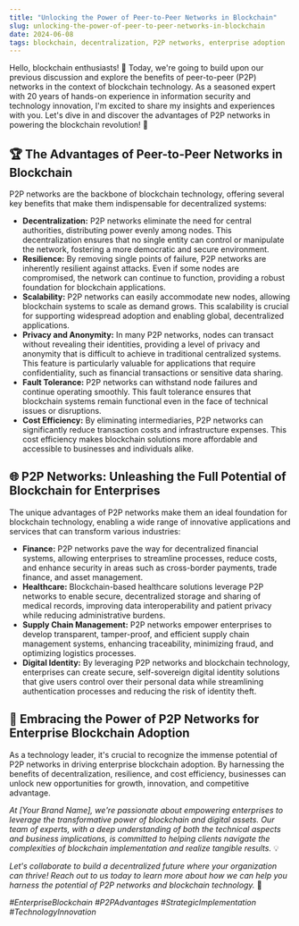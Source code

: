 ```yaml
---
title: "Unlocking the Power of Peer-to-Peer Networks in Blockchain"
slug: unlocking-the-power-of-peer-to-peer-networks-in-blockchain
date: 2024-06-08
tags: blockchain, decentralization, P2P networks, enterprise adoption
---
```


Hello, blockchain enthusiasts! 🚀 Today, we're going to build upon our previous discussion and explore the benefits of peer-to-peer (P2P) networks in the context of blockchain technology. As a seasoned expert with 20 years of hands-on experience in information security and technology innovation, I'm excited to share my insights and experiences with you. Let's dive in and discover the advantages of P2P networks in powering the blockchain revolution! 🌟

## 🏆 The Advantages of Peer-to-Peer Networks in Blockchain

P2P networks are the backbone of blockchain technology, offering several key benefits that make them indispensable for decentralized systems:

- **Decentralization:** P2P networks eliminate the need for central authorities, distributing power evenly among nodes. This decentralization ensures that no single entity can control or manipulate the network, fostering a more democratic and secure environment.
- **Resilience:** By removing single points of failure, P2P networks are inherently resilient against attacks. Even if some nodes are compromised, the network can continue to function, providing a robust foundation for blockchain applications.
- **Scalability:** P2P networks can easily accommodate new nodes, allowing blockchain systems to scale as demand grows. This scalability is crucial for supporting widespread adoption and enabling global, decentralized applications.
- **Privacy and Anonymity:** In many P2P networks, nodes can transact without revealing their identities, providing a level of privacy and anonymity that is difficult to achieve in traditional centralized systems. This feature is particularly valuable for applications that require confidentiality, such as financial transactions or sensitive data sharing.
- **Fault Tolerance:** P2P networks can withstand node failures and continue operating smoothly. This fault tolerance ensures that blockchain systems remain functional even in the face of technical issues or disruptions.
- **Cost Efficiency:** By eliminating intermediaries, P2P networks can significantly reduce transaction costs and infrastructure expenses. This cost efficiency makes blockchain solutions more affordable and accessible to businesses and individuals alike.

## 🌐 P2P Networks: Unleashing the Full Potential of Blockchain for Enterprises

The unique advantages of P2P networks make them an ideal foundation for blockchain technology, enabling a wide range of innovative applications and services that can transform various industries:

- **Finance:** P2P networks pave the way for decentralized financial systems, allowing enterprises to streamline processes, reduce costs, and enhance security in areas such as cross-border payments, trade finance, and asset management.
- **Healthcare:** Blockchain-based healthcare solutions leverage P2P networks to enable secure, decentralized storage and sharing of medical records, improving data interoperability and patient privacy while reducing administrative burdens.
- **Supply Chain Management:** P2P networks empower enterprises to develop transparent, tamper-proof, and efficient supply chain management systems, enhancing traceability, minimizing fraud, and optimizing logistics processes.
- **Digital Identity:** By leveraging P2P networks and blockchain technology, enterprises can create secure, self-sovereign digital identity solutions that give users control over their personal data while streamlining authentication processes and reducing the risk of identity theft.

## 🚀 Embracing the Power of P2P Networks for Enterprise Blockchain Adoption

As a technology leader, it's crucial to recognize the immense potential of P2P networks in driving enterprise blockchain adoption. By harnessing the benefits of decentralization, resilience, and cost efficiency, businesses can unlock new opportunities for growth, innovation, and competitive advantage.

*At [Your Brand Name], we're passionate about empowering enterprises to leverage the transformative power of blockchain and digital assets. Our team of experts, with a deep understanding of both the technical aspects and business implications, is committed to helping clients navigate the complexities of blockchain implementation and realize tangible results.* 💡

*Let's collaborate to build a decentralized future where your organization can thrive! Reach out to us today to learn more about how we can help you harness the potential of P2P networks and blockchain technology.* 🤝

*#EnterpriseBlockchain #P2PAdvantages #StrategicImplementation #TechnologyInnovation*